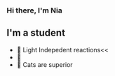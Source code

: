 ### Hi there, I'm Nia

## I'm a student

- 🌱 Light Indepedent reactions<<
- 👀 
- 🐶 Cats are superior
